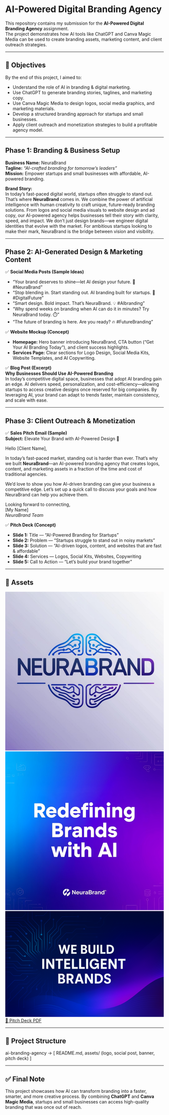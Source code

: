 # AI-Powered Digital Branding Agency

This repository contains my submission for the **AI-Powered Digital Branding Agency** assignment.  
The project demonstrates how AI tools like ChatGPT and Canva Magic Media can be used to create branding assets, marketing content, and client outreach strategies.  

---

## 📌 Objectives
By the end of this project, I aimed to:
- Understand the role of AI in branding & digital marketing.  
- Use ChatGPT to generate branding stories, taglines, and marketing copy.  
- Use Canva Magic Media to design logos, social media graphics, and marketing materials.  
- Develop a structured branding approach for startups and small businesses.  
- Apply client outreach and monetization strategies to build a profitable agency model.  

---

## Phase 1: Branding & Business Setup
**Business Name:** NeuraBrand  
**Tagline:** *“AI-crafted branding for tomorrow’s leaders”*  
**Mission:** Empower startups and small businesses with affordable, AI-powered branding.  

**Brand Story:**  
In today’s fast-paced digital world, startups often struggle to stand out. That’s where **NeuraBrand** comes in. We combine the power of artificial intelligence with human creativity to craft unique, future-ready branding solutions. From logos and social media visuals to website design and ad copy, our AI-powered agency helps businesses tell their story with clarity, speed, and impact. We don’t just design brands—we engineer digital identities that evolve with the market. For ambitious startups looking to make their mark, NeuraBrand is the bridge between vision and visibility.  

---

## Phase 2: AI-Generated Design & Marketing Content
✅ **Social Media Posts (Sample Ideas)**  
- “Your brand deserves to shine—let AI design your future. 🚀 #NeuraBrand”  
- “Stop blending in. Start standing out. AI branding built for startups. 🌟 #DigitalFuture”  
- “Smart design. Bold impact. That’s NeuraBrand. 💡 #AIbranding”  
- “Why spend weeks on branding when AI can do it in minutes? Try NeuraBrand today. ⏱️”  
- “The future of branding is here. Are you ready? 🔥 #FutureBranding”  

✅ **Website Mockup (Concept)**  
- **Homepage:** Hero banner introducing NeuraBrand, CTA button (“Get Your AI Branding Today”), and client success highlights.  
- **Services Page:** Clear sections for Logo Design, Social Media Kits, Website Templates, and AI Copywriting.  

✅ **Blog Post (Excerpt)**  
**Why Businesses Should Use AI-Powered Branding**  
In today’s competitive digital space, businesses that adopt AI branding gain an edge. AI delivers speed, personalization, and cost-efficiency—allowing startups to access creative designs once reserved for big companies. By leveraging AI, your brand can adapt to trends faster, maintain consistency, and scale with ease.  

---

## Phase 3: Client Outreach & Monetization
✅ **Sales Pitch Email (Sample)**  
**Subject:** Elevate Your Brand with AI-Powered Design 🚀  

Hello [Client Name],  

In today’s fast-paced market, standing out is harder than ever. That’s why we built **NeuraBrand**—an AI-powered branding agency that creates logos, content, and marketing assets in a fraction of the time and cost of traditional agencies.  

We’d love to show you how AI-driven branding can give your business a competitive edge. Let’s set up a quick call to discuss your goals and how NeuraBrand can help you achieve them.  

Looking forward to connecting,  
[My Name]  
*NeuraBrand Team*  

✅ **Pitch Deck (Concept)**  
- **Slide 1:** Title — “AI-Powered Branding for Startups”  
- **Slide 2:** Problem — “Startups struggle to stand out in noisy markets”  
- **Slide 3:** Solution — “AI-driven logos, content, and websites that are fast & affordable”  
- **Slide 4:** Services — Logos, Social Kits, Websites, Copywriting  
- **Slide 5:** Call to Action — “Let’s build your brand together”  

---

## 🎨 Assets  
 ![Logo](./assets/logo.png)  
 ![Social Post](./assets/social-post.png)  
 ![Banner](./assets/banner.png)  
 [📑 Pitch Deck PDF](./assets/pitch-deck.pdf)  

---

## 📂 Project Structure  
ai-branding-agency → [ README.md, assets/ (logo, social post, banner, pitch deck) ]  

---

## ✅ Final Note
This project showcases how AI can transform branding into a faster, smarter, and more creative process. By combining **ChatGPT** and **Canva Magic Media**, startups and small businesses can access high-quality branding that was once out of reach.
